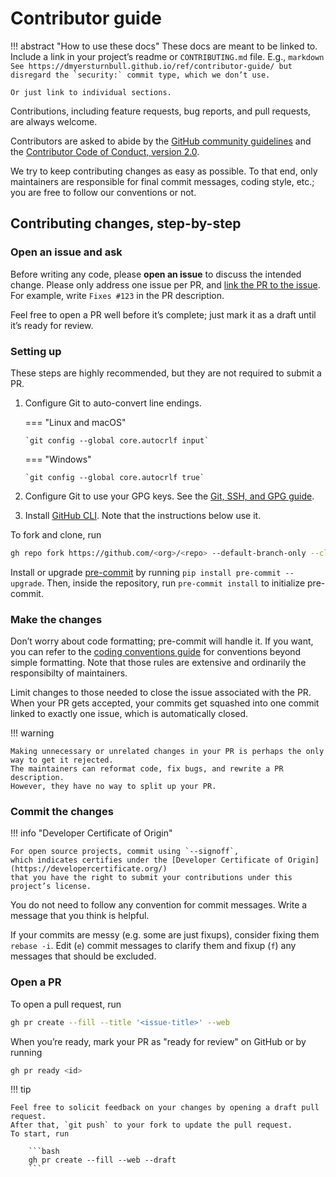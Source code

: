 # Contributor guide

!!! abstract "How to use these docs"
    These docs are meant to be linked to.
    Include a link in your project’s readme or `CONTRIBUTING.md` file.
    E.g.,
    ```markdown
    See https://dmyersturnbull.github.io/ref/contributor-guide/
    but disregard the `security:` commit type, which we don’t use.
    ```

    Or just link to individual sections.

Contributions, including feature requests, bug reports, and pull requests, are always welcome.

Contributors are asked to abide by the
[GitHub community guidelines](https://docs.github.com/en/site-policy/github-terms/github-community-guidelines)
and the [Contributor Code of Conduct, version 2.0](https://www.contributor-covenant.org/version/2/0/code_of_conduct/).

We try to keep contributing changes as easy as possible.
To that end, only maintainers are responsible for final commit messages, coding style, etc.;
you are free to follow our conventions or not.

## Contributing changes, step-by-step

### Open an issue and ask

Before writing any code, please **open an issue** to discuss the intended change.
Please only address one issue per PR, and
[link the PR to the issue](https://docs.github.com/en/github/managing-your-work-on-github/linking-a-pull-request-to-an-issue).
For example, write `Fixes #123` in the PR description.

Feel free to open a PR well before it’s complete; just mark it as a draft until it’s ready for review.

### Setting up

These steps are highly recommended, but they are not required to submit a PR.

1. Configure Git to auto-convert line endings.

   === "Linux and macOS"

       `git config --global core.autocrlf input`

   === "Windows"

       `git config --global core.autocrlf true`

2. Configure Git to use your GPG keys.
   See the [Git, SSH, and GPG guide](../guide/git-ssh-and-gpg.md).

3. Install [GitHub CLI](https://cli.github.com/).
   Note that the instructions below use it.

To fork and clone, run

```bash
gh repo fork https://github.com/<org>/<repo> --default-branch-only --clone
```

Install or upgrade [pre-commit](https://pre-commit.com/) by running `pip install pre-commit --upgrade`.
Then, inside the repository, run `pre-commit install` to initialize pre-commit.

### Make the changes

Don’t worry about code formatting; pre-commit will handle it.
If you want, you can refer to the
[coding conventions guide](https://dmyersturnbull.github.io/convention/)
for conventions beyond simple formatting.
Note that those rules are extensive and ordinarily the responsibilty of maintainers.

Limit changes to those needed to close the issue associated with the PR.
When your PR gets accepted, your commits get squashed into one commit linked to exactly one issue,
which is automatically closed.

!!! warning

    Making unnecessary or unrelated changes in your PR is perhaps the only way to get it rejected.
    The maintainers can reformat code, fix bugs, and rewrite a PR description.
    However, they have no way to split up your PR.

### Commit the changes

!!! info "Developer Certificate of Origin"

    For open source projects, commit using `--signoff`,
    which indicates certifies under the [Developer Certificate of Origin](https://developercertificate.org/)
    that you have the right to submit your contributions under this project’s license.

You do not need to follow any convention for commit messages.
Write a message that you think is helpful.

If your commits are messy (e.g. some are just fixups), consider fixing them `rebase -i`.
Edit (`e`) commit messages to clarify them and fixup (`f`) any messages that should be excluded.

### Open a PR

To open a pull request, run

```bash
gh pr create --fill --title '<issue-title>' --web
```

When you’re ready, mark your PR as "ready for review" on GitHub or by running

```bash
gh pr ready <id>
```

!!! tip

    Feel free to solicit feedback on your changes by opening a draft pull request.
    After that, `git push` to your fork to update the pull request.
    To start, run

        ```bash
        gh pr create --fill --web --draft
        ```
